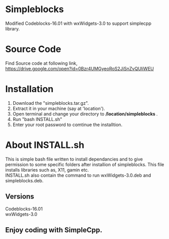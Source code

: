 # Simpleblocks
Modified Codeblocks-16.01 with wxWidgets-3.0 to support simplecpp library.
# Source Code
Find Source code at following link,<br>
https://drive.google.com/open?id=0Bzr4UMGyeoRoS2JiSnZvQUliWEU

# Installation 
1. Download the "simpleblocks.tar.gz".
2. Extract it in your machine (say at 'location').
3. Open terminal and change your directory to <b> /location/simpleblocks </b>.
4. Run "bash INSTALL.sh"
5. Enter your root password to comtinue the installtion.

# About INSTALL.sh
This is simple bash file written to install dependancies and to give permission to some specific folders after installion of simpleblocks.
This file installs libraries such as, X11, gamin etc.
<br>
INSTALL.sh also contain the command to run wxWidgets-3.0.deb and simpleblocks.deb.

## Versions
Codeblocks-16.01<br>
wxWidgets-3.0

## Enjoy coding with SimpleCpp.

